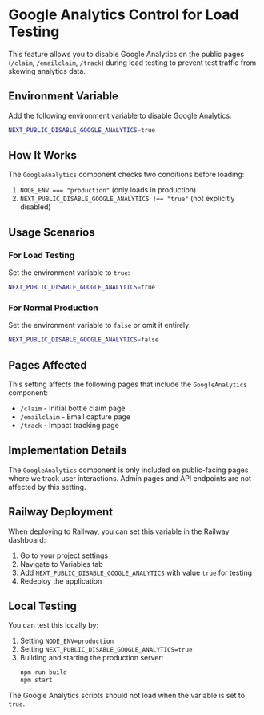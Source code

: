 # Google Analytics Control for Load Testing

This feature allows you to disable Google Analytics on the public pages (`/claim`, `/emailclaim`, `/track`) during load testing to prevent test traffic from skewing analytics data.

## Environment Variable

Add the following environment variable to disable Google Analytics:

```bash
NEXT_PUBLIC_DISABLE_GOOGLE_ANALYTICS=true
```

## How It Works

The `GoogleAnalytics` component checks two conditions before loading:

1. `NODE_ENV === "production"` (only loads in production)
2. `NEXT_PUBLIC_DISABLE_GOOGLE_ANALYTICS !== "true"` (not explicitly disabled)

## Usage Scenarios

### For Load Testing

Set the environment variable to `true`:

```bash
NEXT_PUBLIC_DISABLE_GOOGLE_ANALYTICS=true
```

### For Normal Production

Set the environment variable to `false` or omit it entirely:

```bash
NEXT_PUBLIC_DISABLE_GOOGLE_ANALYTICS=false
```

## Pages Affected

This setting affects the following pages that include the `GoogleAnalytics` component:

- `/claim` - Initial bottle claim page
- `/emailclaim` - Email capture page
- `/track` - Impact tracking page

## Implementation Details

The `GoogleAnalytics` component is only included on public-facing pages where we track user interactions. Admin pages and API endpoints are not affected by this setting.

## Railway Deployment

When deploying to Railway, you can set this variable in the Railway dashboard:

1. Go to your project settings
2. Navigate to Variables tab
3. Add `NEXT_PUBLIC_DISABLE_GOOGLE_ANALYTICS` with value `true` for testing
4. Redeploy the application

## Local Testing

You can test this locally by:

1. Setting `NODE_ENV=production`
2. Setting `NEXT_PUBLIC_DISABLE_GOOGLE_ANALYTICS=true`
3. Building and starting the production server:
   ```bash
   npm run build
   npm start
   ```

The Google Analytics scripts should not load when the variable is set to `true`.
